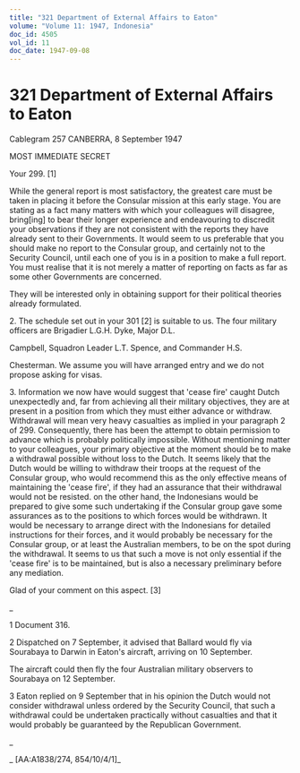 ```yaml
---
title: "321 Department of External Affairs to Eaton"
volume: "Volume 11: 1947, Indonesia"
doc_id: 4505
vol_id: 11
doc_date: 1947-09-08
---
```


# 321 Department of External Affairs to Eaton

Cablegram 257 CANBERRA, 8 September 1947

MOST IMMEDIATE SECRET

Your 299. [1]

While the general report is most satisfactory, the greatest care must be taken in placing it before the Consular mission at this early stage. You are stating as a fact many matters with which your colleagues will disagree, bring[ing] to bear their longer experience and endeavouring to discredit your observations if they are not consistent with the reports they have already sent to their Governments. It would seem to us preferable that you should make no report to the Consular group, and certainly not to the Security Council, until each one of you is in a position to make a full report. You must realise that it is not merely a matter of reporting on facts as far as some other Governments are concerned.

They will be interested only in obtaining support for their political theories already formulated.

2\. The schedule set out in your 301 [2] is suitable to us. The four military officers are Brigadier L.G.H. Dyke, Major D.L.

Campbell, Squadron Leader L.T. Spence, and Commander H.S.

Chesterman. We assume you will have arranged entry and we do not propose asking for visas.

3\. Information we now have would suggest that 'cease fire' caught Dutch unexpectedly and, far from achieving all their military objectives, they are at present in a position from which they must either advance or withdraw. Withdrawal will mean very heavy casualties as implied in your paragraph 2 of 299. Consequently, there has been the attempt to obtain permission to advance which is probably politically impossible. Without mentioning matter to your colleagues, your primary objective at the moment should be to make a withdrawal possible without loss to the Dutch. It seems likely that the Dutch would be willing to withdraw their troops at the request of the Consular group, who would recommend this as the only effective means of maintaining the 'cease fire', if they had an assurance that their withdrawal would not be resisted. on the other hand, the Indonesians would be prepared to give some such undertaking if the Consular group gave some assurances as to the positions to which forces would be withdrawn. It would be necessary to arrange direct with the Indonesians for detailed instructions for their forces, and it would probably be necessary for the Consular group, or at least the Australian members, to be on the spot during the withdrawal. It seems to us that such a move is not only essential if the 'cease fire' is to be maintained, but is also a necessary preliminary before any mediation.

Glad of your comment on this aspect. [3]

_

1 Document 316.

2 Dispatched on 7 September, it advised that Ballard would fly via Sourabaya to Darwin in Eaton's aircraft, arriving on 10 September.

The aircraft could then fly the four Australian military observers to Sourabaya on 12 September.

3 Eaton replied on 9 September that in his opinion the Dutch would not consider withdrawal unless ordered by the Security Council, that such a withdrawal could be undertaken practically without casualties and that it would probably be guaranteed by the Republican Government.

_

_ [AA:A1838/274, 854/10/4/1]_
